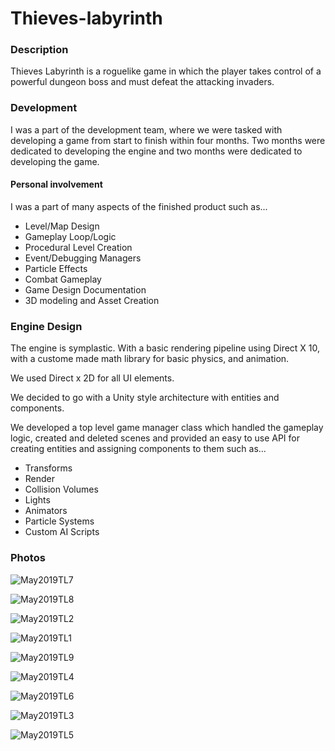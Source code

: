 # Thieves-labyrinth

### Description
Thieves Labyrinth is a roguelike game in which the player takes control of a powerful dungeon boss and must defeat the attacking invaders.

### Development
I was a part of the development team, where we were tasked with developing a game from start to finish within four months. Two months were dedicated to developing the engine and two months were dedicated to developing the game. 

#### Personal involvement
I was a part of many aspects of the finished product such as...
- Level/Map Design
- Gameplay Loop/Logic
- Procedural Level Creation
- Event/Debugging Managers
- Particle Effects
- Combat Gameplay
- Game Design Documentation
- 3D modeling and Asset Creation

### Engine Design
The engine is symplastic. With a basic rendering pipeline using Direct X 10, with a custome made math library for basic physics, and animation. 

We used Direct x 2D for all UI elements.

We decided to go with a Unity style architecture with entities and components. 

We developed a top level game manager class which handled the gameplay logic, created and deleted scenes and provided an easy to use API for creating entities and assigning components to them such as...
- Transforms
- Render
- Collision Volumes
- Lights
- Animators
- Particle Systems
- Custom AI Scripts

### Photos
![May2019TL7](https://github.com/BrendenDomingo/Thieves-labyrinth/assets/63617812/ddabdda2-f86f-48ab-af1b-4b1f1b59cacd)

![May2019TL8](https://github.com/BrendenDomingo/Thieves-labyrinth/assets/63617812/bda7c0f4-39c0-4c5c-9141-47c2935f87d9)

![May2019TL2](https://github.com/BrendenDomingo/Thieves-labyrinth/assets/63617812/cee57bfa-6323-422e-803c-12ad3f40f822)

![May2019TL1](https://github.com/BrendenDomingo/Thieves-labyrinth/assets/63617812/75fda494-7512-4182-b7fc-6e2872b8ada8)

![May2019TL9](https://github.com/BrendenDomingo/Thieves-labyrinth/assets/63617812/28deec57-bbd1-4da4-829b-08183b485538)

![May2019TL4](https://github.com/BrendenDomingo/Thieves-labyrinth/assets/63617812/b688408b-32c3-4f53-a907-156c7f1a5adc)

![May2019TL6](https://github.com/BrendenDomingo/Thieves-labyrinth/assets/63617812/e1e75fa2-b571-4065-96a1-79ad7a5bbc2a)

![May2019TL3](https://github.com/BrendenDomingo/Thieves-labyrinth/assets/63617812/a851949c-9aa6-49a4-ab8b-eccb50cfcc69)

![May2019TL5](https://github.com/BrendenDomingo/Thieves-labyrinth/assets/63617812/d07347de-e720-453a-ab91-c06cae232aff)
